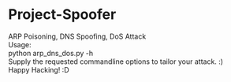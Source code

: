 # Project-Spoofer
ARP Poisoning, DNS Spoofing, DoS Attack  
Usage:  
 python arp_dns_dos.py -h  
 Supply the requested commandline options to tailor your attack. :)  
 Happy Hacking! :D  
